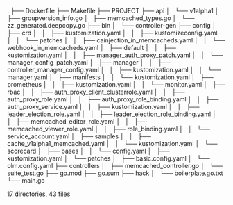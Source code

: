 .
├── Dockerfile
├── Makefile
├── PROJECT
├── api
│   └── v1alpha1
│       ├── groupversion_info.go
│       ├── memcached_types.go
│       └── zz_generated.deepcopy.go
├── bin
│   └── controller-gen
├── config
│   ├── crd
│   │   ├── kustomization.yaml
│   │   ├── kustomizeconfig.yaml
│   │   └── patches
│   │       ├── cainjection_in_memcacheds.yaml
│   │       └── webhook_in_memcacheds.yaml
│   ├── default
│   │   ├── kustomization.yaml
│   │   ├── manager_auth_proxy_patch.yaml
│   │   └── manager_config_patch.yaml
│   ├── manager
│   │   ├── controller_manager_config.yaml
│   │   ├── kustomization.yaml
│   │   └── manager.yaml
│   ├── manifests
│   │   └── kustomization.yaml
│   ├── prometheus
│   │   ├── kustomization.yaml
│   │   └── monitor.yaml
│   ├── rbac
│   │   ├── auth_proxy_client_clusterrole.yaml
│   │   ├── auth_proxy_role.yaml
│   │   ├── auth_proxy_role_binding.yaml
│   │   ├── auth_proxy_service.yaml
│   │   ├── kustomization.yaml
│   │   ├── leader_election_role.yaml
│   │   ├── leader_election_role_binding.yaml
│   │   ├── memcached_editor_role.yaml
│   │   ├── memcached_viewer_role.yaml
│   │   ├── role_binding.yaml
│   │   └── service_account.yaml
│   ├── samples
│   │   ├── cache_v1alpha1_memcached.yaml
│   │   └── kustomization.yaml
│   └── scorecard
│       ├── bases
│       │   └── config.yaml
│       ├── kustomization.yaml
│       └── patches
│           ├── basic.config.yaml
│           └── olm.config.yaml
├── controllers
│   ├── memcached_controller.go
│   └── suite_test.go
├── go.mod
├── go.sum
├── hack
│   └── boilerplate.go.txt
└── main.go

17 directories, 43 files
